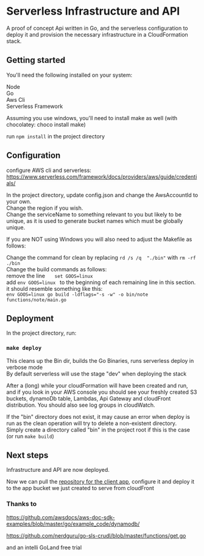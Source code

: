 # Serverless Infrastructure and API 

A proof of concept Api written in Go, and the serverless configuration to deploy it and provision the necessary infrastructure in a CloudFormation stack.

## Getting started

You'll need the following installed on your system:

Node  
Go  
Aws Cli  
Serverless Framework

Assuming you use windows, you'll need to install make as well (with chocolatey: choco install make)

run `npm install` in the project directory

## Configuration

configure AWS cli and serverless:  
https://www.serverless.com/framework/docs/providers/aws/guide/credentials/

In the project directory, update config.json and change the AwsAccountId to your own.  
Change the region if you wish.  
Change the serviceName to something relevant to you but likely to be unique, as it is used to generate bucket names which must be globally unique.

If you are NOT using Windows you will also need to adjust the Makefile as follows:  
  
Change the command for clean by replacing 	`rd /s /q  "./bin"` with `rm -rf ./bin`  
Change the build commands as follows:  
remove the line `	set GOOS=linux`  
add `env GOOS=linux ` to the beginning of each remaining line in this section.
it should resemble something like this:  
`env GOOS=linux go build -ldflags="-s -w" -o bin/note functions/note/main.go`


## Deployment

In the project directory, run:

### `make deploy`

This cleans up the Bin dir, builds the Go Binaries, runs serverless deploy in verbose mode  
By default serverless will use the stage "dev" when deploying the stack

After a (long) while your cloudFormation will have been created and run, and if you look in your AWS console you should see your freshly created S3 buckets, dynamoDb table, Lambdas, Api Gateway and cloudFront distribution.
You should also see log groups in cloudWatch.


If the "bin" directory does not exist, it may cause an error when deploy is run as the clean operation will try to delete a non-existent directory.  
Simply create a directory called "bin" in the project root if this is the case (or run `make build`)


## Next steps
Infrastructure and API are now deployed.  

Now we can pull the [repository for the client app](https://github.com/j-bab/serverless-go-poc-client),
 configure it and deploy it to the app bucket we just created to serve from cloudFront
 
 
 ### Thanks to
 
 https://github.com/awsdocs/aws-doc-sdk-examples/blob/master/go/example_code/dynamodb/  

 https://github.com/nerdguru/go-sls-crudl/blob/master/functions/get.go
 
and an intelli GoLand free trial 